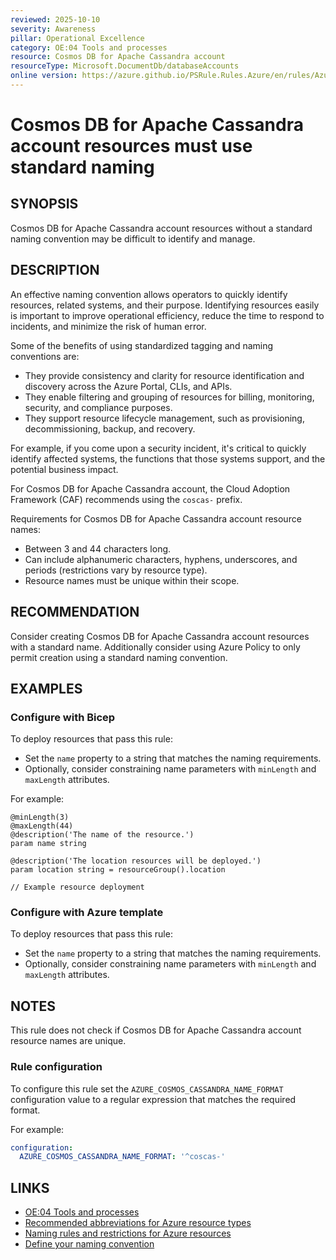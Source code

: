 ```yaml
---
reviewed: 2025-10-10
severity: Awareness
pillar: Operational Excellence
category: OE:04 Tools and processes
resource: Cosmos DB for Apache Cassandra account
resourceType: Microsoft.DocumentDb/databaseAccounts
online version: https://azure.github.io/PSRule.Rules.Azure/en/rules/Azure.Cosmos.CassandraNaming/
---
```


# Cosmos DB for Apache Cassandra account resources must use standard naming

## SYNOPSIS

Cosmos DB for Apache Cassandra account resources without a standard naming convention may be difficult to identify and manage.

## DESCRIPTION

An effective naming convention allows operators to quickly identify resources, related systems, and their purpose.
Identifying resources easily is important to improve operational efficiency, reduce the time to respond to incidents,
and minimize the risk of human error.

Some of the benefits of using standardized tagging and naming conventions are:

- They provide consistency and clarity for resource identification and discovery across the Azure Portal, CLIs, and APIs.
- They enable filtering and grouping of resources for billing, monitoring, security, and compliance purposes.
- They support resource lifecycle management, such as provisioning, decommissioning, backup, and recovery.

For example, if you come upon a security incident, it's critical to quickly identify affected systems,
the functions that those systems support, and the potential business impact.

For Cosmos DB for Apache Cassandra account, the Cloud Adoption Framework (CAF) recommends using the `coscas-` prefix.

Requirements for Cosmos DB for Apache Cassandra account resource names:

- Between 3 and 44 characters long.
- Can include alphanumeric characters, hyphens, underscores, and periods (restrictions vary by resource type).
- Resource names must be unique within their scope.

## RECOMMENDATION

Consider creating Cosmos DB for Apache Cassandra account resources with a standard name.
Additionally consider using Azure Policy to only permit creation using a standard naming convention.

## EXAMPLES

### Configure with Bicep

To deploy resources that pass this rule:

- Set the `name` property to a string that matches the naming requirements.
- Optionally, consider constraining name parameters with `minLength` and `maxLength` attributes.

For example:

```bicep
@minLength(3)
@maxLength(44)
@description('The name of the resource.')
param name string

@description('The location resources will be deployed.')
param location string = resourceGroup().location

// Example resource deployment
```

### Configure with Azure template

To deploy resources that pass this rule:

- Set the `name` property to a string that matches the naming requirements.
- Optionally, consider constraining name parameters with `minLength` and `maxLength` attributes.

## NOTES

This rule does not check if Cosmos DB for Apache Cassandra account resource names are unique.

<!-- caf:note name-format -->

### Rule configuration

<!-- module:config rule AZURE_COSMOS_CASSANDRA_NAME_FORMAT -->

To configure this rule set the `AZURE_COSMOS_CASSANDRA_NAME_FORMAT` configuration value to a regular expression
that matches the required format.

For example:

```yaml
configuration:
  AZURE_COSMOS_CASSANDRA_NAME_FORMAT: '^coscas-'
```

## LINKS

- [OE:04 Tools and processes](https://learn.microsoft.com/azure/well-architected/operational-excellence/tools-processes)
- [Recommended abbreviations for Azure resource types](https://learn.microsoft.com/azure/cloud-adoption-framework/ready/azure-best-practices/resource-abbreviations)
- [Naming rules and restrictions for Azure resources](https://learn.microsoft.com/azure/azure-resource-manager/management/resource-name-rules)
- [Define your naming convention](https://learn.microsoft.com/azure/cloud-adoption-framework/ready/azure-best-practices/resource-naming)
